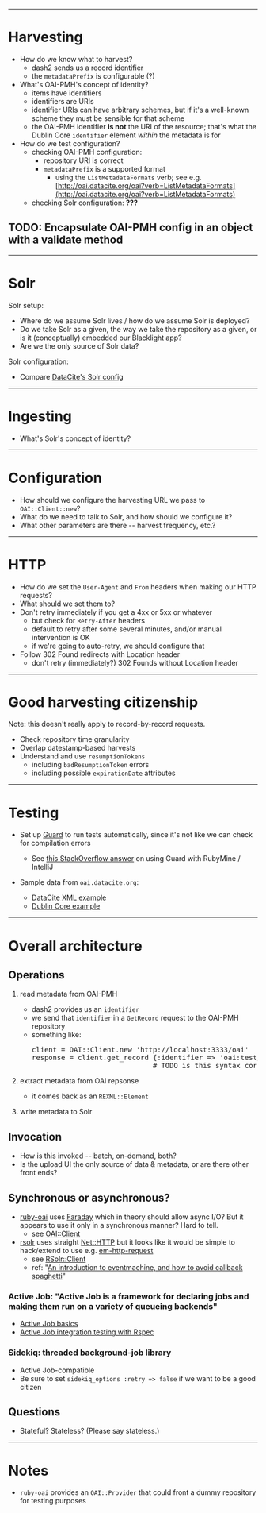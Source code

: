 ------------------------------------------------------------
# Harvesting

- How do we know what to harvest?
    - dash2 sends us a record identifier
    - the `metadataPrefix` is configurable (?)
- What's OAI-PMH's concept of identity?
    - items have identifiers
    - identifiers are URIs
    - identifier URIs can have arbitrary schemes, but if it's a well-known scheme they must be sensible for that scheme
    - the OAI-PMH identifier **is not** the URI of the resource; that's what the Dublin Core `identifier` element *within* the metadata is for
- How do we test configuration?
    - checking OAI-PMH configuration:
        - repository URI is correct
        - `metadataPrefix` is a supported format
            - using the `ListMetadataFormats` verb; see e.g. [http://oai.datacite.org/oai?verb=ListMetadataFormats](http://oai.datacite.org/oai?verb=ListMetadataFormats)
    - checking Solr configuration: **???**

## **TODO:** Encapsulate OAI-PMH config in an object with a validate method

------------------------------------------------------------
# Solr

Solr setup:

- Where do we assume Solr lives / how do we assume Solr is deployed?
- Do we take Solr as a given, the way we take the repository as a given, or is it (conceptually) embedded our Blacklight app?
- Are we the only source of Solr data?

Solr configuration:

- Compare [DataCite's Solr config](https://github.com/datacite/search/tree/master/src/main/resources)

------------------------------------------------------------
# Ingesting

- What's Solr's concept of identity?

------------------------------------------------------------
# Configuration

- How should we configure the harvesting URL we pass to `OAI::Client::new`?
- What do we need to talk to Solr, and how should we configure it?
- What other parameters are there -- harvest frequency, etc.?

------------------------------------------------------------
# HTTP

- How do we set the `User-Agent` and `From` headers when making our HTTP requests?
- What should we set them to?
- Don't retry immediately if you get a 4xx or 5xx or whatever
    - but check for `Retry-After` headers
    - default to retry after some several minutes, and/or manual intervention is OK
    - if we're going to auto-retry, we should configure that
- Follow 302 Found redirects with Location header
    - don't retry (immediately?) 302 Founds without Location header

------------------------------------------------------------
# Good harvesting citizenship

Note: this doesn't really apply to record-by-record requests.

- Check repository time granularity
- Overlap datestamp-based harvests
- Understand and use `resumptionTokens`
    - including `badResumptionToken` errors
    - including possible `expirationDate` attributes


------------------------------------------------------------
# Testing

- Set up [Guard](https://github.com/guard/guard) to run tests automatically, since
  it's not like we can check for compilation errors
    - See [this StackOverflow answer](http://stackoverflow.com/questions/11996124/is-it-impossible-to-use-guard-with-rubymine/12000765#12000765)
      on using Guard with RubyMine / IntelliJ

- Sample data from `oai.datacite.org`:
    - [DataCite XML example](http://oai.datacite.org/oai?verb=GetRecord&identifier=oai:oai.datacite.org:32153&metadataPrefix=datacite)
    - [Dublin Core example](http://oai.datacite.org/oai?verb=GetRecord&identifier=oai:oai.datacite.org:32153&metadataPrefix=oai_dc)

------------------------------------------------------------
# Overall architecture

## Operations

1. read metadata from OAI-PMH
    - dash2 provides us an `identifier`
    - we send that `identifier` in a `GetRecord` request to the OAI-PMH repository
    - something like:
      <pre>
      client = OAI::Client.new 'http://localhost:3333/oai'
      response = client.get_record {:identifier => 'oai:test/3', :metadata_prefix => 'oai_dc'}
                                   # TODO is this syntax correct / Ruby-ish?
      </pre>

2. extract metadata from OAI repsonse
    - it comes back as an `REXML::Element`

3. write metadata to Solr

## Invocation

- How is this invoked -- batch, on-demand, both?
- Is the upload UI the only source of data & metadata, or are there other front ends?

## Synchronous or asynchronous?

- [ruby-oai](https://github.com/code4lib/ruby-oai) uses [Faraday](https://github.com/lostisland/faraday) which in theory should allow async I/O? But it appears to use it only in a synchronous manner? Hard to tell.
    - see [OAI::Client](https://github.com/code4lib/ruby-oai/blob/master/lib/oai/client.rb)
- [rsolr](https://github.com/code4lib/ruby-oai) uses straight [Net::HTTP](http://ruby-doc.org/stdlib-2.2.1/libdoc/net/http/rdoc/Net/HTTP.html) but it looks like it would be simple to hack/extend to use e.g. [em-http-request](https://github.com/igrigorik/em-http-request)
    - see [RSolr::Client](https://github.com/rsolr/rsolr/blob/master/lib/rsolr/client.rb)
    - ref: "[An introduction to eventmachine, and how to avoid callback spaghetti](http://rubylearning.com/blog/2010/10/01/an-introduction-to-eventmachine-and-how-to-avoid-callback-spaghetti/)"

### Active Job: "Active Job is a framework for declaring jobs and making them run on a variety of queueing backends"

- [Active Job basics](http://edgeguides.rubyonrails.org/active_job_basics.html)
- [Active Job integration testing with Rspec](http://briandear.co/2015/01/19/rails-active-job-integration-testing-with-rspec/)

### Sidekiq: threaded background-job library

- Active Job-compatible
- Be sure to set `sidekiq_options :retry => false` if we want to be a good citizen

## Questions

- Stateful? Stateless? (Please say stateless.)

------------------------------------------------------------
# Notes

- `ruby-oai` provides an `OAI::Provider` that could front a dummy repository for testing purposes

